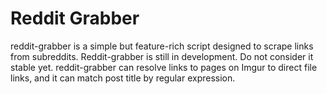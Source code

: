 # Reddit Grabber

reddit-grabber is a simple but feature-rich script designed to scrape links from subreddits. Reddit-grabber is still in 
development. Do not consider it stable yet. reddit-grabber can resolve links to pages on Imgur to direct file links, and it 
can match post title by regular expression.
